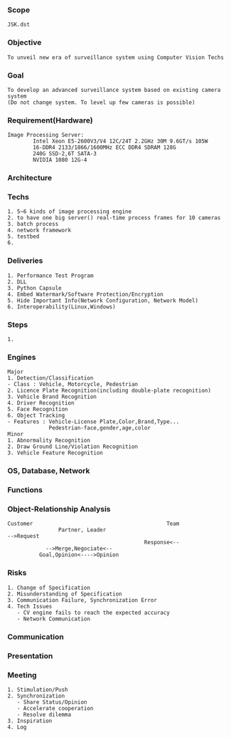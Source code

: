 ### Scope
    JSK.dst

### Objective
    To unveil new era of surveillance system using Computer Vision Techs
### Goal
    To develop an advanced surveillance system based on existing camera system
    (Do not change system. To level up few cameras is possible)
    
### Requirement(Hardware)
    Image Processing Server: 
            Intel Xeon E5-2600V3/V4 12C/24T 2.2GHz 30M 9.6GT/s 105W
            16-DDR4 2133/1866/1600MHz ECC DDR4 SDRAM 128G
            240G SSD-2,6T SATA-3
            NVIDIA 1080 12G-4
    
### Architecture
    
    
### Techs
    1. 5~6 kinds of image processing engine
    2. to have one big server() real-time process frames for 10 cameras
    3. batch process
    4. network framework
    5. testbed
    6. 

### Deliveries
    1. Performance Test Program
    2. DLL
    3. Python Capsule
    4. Embed Watermark/Software Protection/Encryption
    5. Hide Important Info(Network Configuration, Network Model)
    6. Interoperability(Linux,Windows)
    
### Steps
    1.

### Engines
    Major
    1. Detection/Classification
    - Class : Vehicle, Motorcycle, Pedestrian
    2. Licence Plate Recognition(including double-plate recognition)
    3. Vehicle Brand Recognition
    4. Driver Recognition
    5. Face Recognition
    6. Object Tracking
    - Features : Vehicle-License Plate,Color,Brand,Type...
                 Pedestrian-face,gender,age,color
    Minor
    1. Abnormality Recognition
    2. Draw Ground Line/Violation Recognition
    3. Vehicle Feature Recognition

### OS, Database, Network

### Functions
    

### Object-Relationship Analysis
    Customer                                          Team
                    Partner, Leader
    -->Request
                                               Response<--
                -->Merge,Negociate<--
              Goal,Opinion<---->Opinion 
### Risks
    1. Change of Specification
    2. Misunderstanding of Specification
    3. Communication Failure, Synchronization Error
    4. Tech Issues
       - CV engine fails to reach the expected accuracy
       - Network Communication
    
### Communication
    
    
### Presentation
    
    
### Meeting
    1. Stimulation/Push
    2. Synchronization
       - Share Status/Opinion
       - Accelerate cooperation
       - Resolve dilemma
    3. Inspiration
    4. Log
